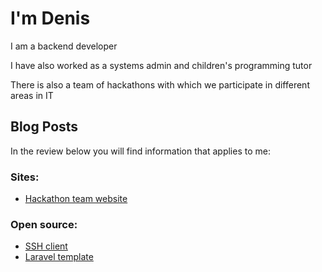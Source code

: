 # I'm Denis 

I am a backend developer

I have also worked as a systems admin and children's programming tutor

There is also a team of hackathons with which we participate in different areas in IT

## Blog Posts
In the review below you will find information that applies to me:

### Sites:
- [Hackathon team website](https://жыбийрыр.рф/)

### Open source:
- [SSH client](https://ssh-connection-manager.github.io/docs)
- [Laravel template](https://github.com/deniskorbakov/laravel-12-frankenphp-docker)
